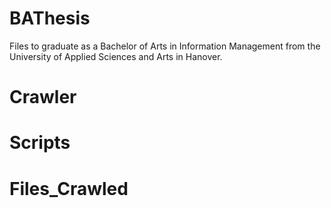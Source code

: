 # BAThesis
Files to graduate as a Bachelor of Arts in Information Management from the University of Applied Sciences and Arts in Hanover.

# Crawler

# Scripts

# Files_Crawled
